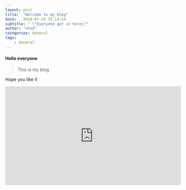 ```yaml
---
layout: post
title:  "Welcome to my blog"
date:   2018-07-26 15:14:54
subtitle: " \"Everyone get in here\""
author: "ntsd"
categories: General
tags:
    - General
---
```


#### Hello everyone

>This is my blog

Hope you like it

<iframe width="560" height="315" src="https://www.youtube.com/embed/_lbaswb4vIw" frameborder="0" allow="autoplay; encrypted-media" allowfullscreen></iframe>

